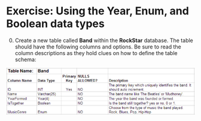 # Exercise: Using the Year, Enum, and Boolean data types

0. Create a new table called **Band** within the **RockStar** database.  The table should have the following columns and options.  Be sure to read the column descriptions as they hold clues on how to define the table schema:

![Band Table Schema](/static/assets/img/band-table.png)
